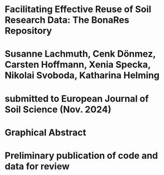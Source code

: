 # Facilitating Effective Reuse of Soil Research Data: The BonaRes Repository
# Susanne Lachmuth, Cenk Dönmez, Carsten Hoffmann, Xenia Specka, Nikolai Svoboda, Katharina Helming
# submitted to European Journal of Soil Science (Nov. 2024)
# Graphical Abstract

# Preliminary publication of code and data for review
